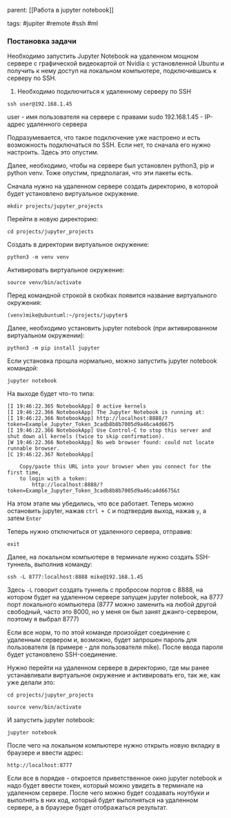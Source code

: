 parent: [[Работа в jupyter notebook]]

tags: #jupiter #remote #ssh #ml 

### Постановка задачи

Необходимо запустить Jupyter Notebook на удаленном мощном сервере с графической видеокартой от Nvidia с установленной Ubuntu и получить к нему доступ на локальном компьютере, подключившись к серверу по SSH.

1. Необходимо подключиться к удаленному серверу по SSH

```shell
ssh user@192.168.1.45
```

user - имя пользователя на сервере с правами sudo
192.168.1.45 - IP-адрес удаленного сервера

Подразумевается, что такое подключение уже настроено и есть возможность подключаться по SSH. Если нет, то сначала его нужно настроить. Здесь это опустим.

Далее, необходимо, чтобы на сервере был установлен python3, pip и python venv. Тоже опустим, предполагая, что эти пакеты есть.

Сначала нужно на удаленном сервере создать директорию, в которой будет установлено виртуальное окружение.

```shell
mkdir projects/jupyter_projects
```

Перейти в новую директорию:

```shell
cd projects/jupyter_projects
```

Создать в директории виртуальное окружение:

```shell
python3 -m venv venv
```

Активировать виртуальное окружение:

```shell
source venv/bin/activate
```

Перед командной строкой в скобках появится название виртуального окружения:

```
(venv)mike@ubuntuml:~/projects/jupyter$
```

Далее, необходимо установить jupyter notebook (при активированном виртуальном окружении):

```shell
python3 -m pip install jupyter
```

Если установка прошла нормально, можно запустить jupyter notebook командой:

```shell
jupyter notebook
```

На выходе будет что-то типа:

```output
[I 19:46:22.365 NotebookApp] 0 active kernels
[I 19:46:22.366 NotebookApp] The Jupyter Notebook is running at:
[I 19:46:22.366 NotebookApp] http://localhost:8888/?token=Example_Jupyter_Token_3cadb8b8b7005d9a46ca4d6675
[I 19:46:22.366 NotebookApp] Use Control-C to stop this server and shut down all kernels (twice to skip confirmation).
[W 19:46:22.366 NotebookApp] No web browser found: could not locate runnable browser.
[C 19:46:22.367 NotebookApp]

    Copy/paste this URL into your browser when you connect for the first time,
    to login with a token:
        http://localhost:8888/?token=Example_Jupyter_Token_3cadb8b8b7005d9a46ca4d6675&t
```

На этом этапе мы убедились, что все работает. Теперь можно остановить jupyter, нажав `ctrl + С` и подтвердив выход, нажав `y`, а затем `Enter`

Теперь нужно отключиться от удаленного сервера, отправив:

```shell
exit
```

Далее, на локальном компьютере в терминале нужно создать SSH-туннель, выполнив команду:

```shell
ssh -L 8777:localhost:8888 mike@192.168.1.45
```

Здесь `-L` говорит создать туннель с пробросом портов с 8888, на котором будет на удаленном сервере запущен jupyter notebook, на 8777 порт локального компьютера (8777 можно заменить на любой другой свободный, часто это 8000, но у меня он был занят джанго-сервером, поэтому я выбрал 8777)

Если все норм, то по этой команде произойдет соединение с удаленным сервером и, возможно, будет запрошен пароль для пользователя (в примере - для пользователя mike). После ввода пароля будет установлено SSH-соединение.

Нужно перейти на удаленном сервере в директорию, где мы ранее устанавливали виртуальное окружение и активировать его, так же, как уже делали это:

```shell
cd projects/jupyter_projects
```

```shell
source venv/bin/activate
```

И запустить jupyter notebook:

```shell
jupyter notebook
```

После чего на локальном компьютере нужно открыть новую вкладку в браузере и ввести адрес:

```
http://localhost:8777
```

Если все в порядке - откроется приветственное окно jupyter notebook и надо будет ввести токен, который можно увидеть в терминале на удаленном сервере. После чего можно будет создавать ноутбуки и выполнять в них код, который будет выполняться на удаленном сервере, а в браузере будет отображаться результат.